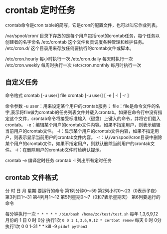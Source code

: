 # crontab 定时任务

crontab命令是cron table的简写，它是cron的配置文件，也可以叫它作业列表。

/var/spool/cron/        目录下存放的是每个用户包括root的crontab任务，每个任务以创建者的名字命名
/etc/crontab            这个文件负责调度各种管理和维护任务。
/etc/cron.d/            这个目录用来存放任何要执行的crontab文件或脚本。

/etc/cron.hourly            每小时执行一次
/etc/cron.daily             每天时执行一次
/etc/cron.weekly            每周时执行一次
/etc/cron.monthly           每月时执行一次

## 自定义任务

命令格式
crontab [-u user] file crontab [-u user] [ -e | -l | -r ]

命令参数
-u user：用来设定某个用户的crontab服务；
file：file是命令文件的名字,表示将file做为crontab的任务列表文件并载入crontab。如果在命令行中没有指定这个文件，crontab命令将接受标准输入（键盘）上键入的命令，并将它们载入crontab。
-e：编辑某个用户的crontab文件内容。如果不指定用户，则表示编辑当前用户的crontab文件。
-l：显示某个用户的crontab文件内容，如果不指定用户，则表示显示当前用户的crontab文件内容。
-r：从/var/spool/cron目录中删除某个用户的crontab文件，如果不指定用户，则默认删除当前用户的crontab文件。
-i：在删除用户的crontab文件时给确认提示。

crontab -e      编译定时任务
crontab -l      列出所有定时任务

## crontab 文件格式

分 时 日 月 星期 要运行的命令
第1列分钟0～59
第2列小时0～23（0表示子夜）
第3列日1～31
第4列月1～12
第5列星期0～7（0和7表示星期天）
第6列要运行的命令

每分钟执行一次
`* * * * * /bin/bash /home/zd/test/test.sh`
每年 1,3,6,9,12 月份的 1 日 0 时 0分 执行1次
`0 0 1 1,3,6,9,12 * certbot renew`
每天 0 时 0分 执行1次
0 0 1-31 * * kill -9 `pidof python3`
